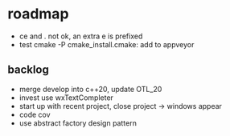 # roadmap
- ce and . not ok, an extra e is prefixed
- test cmake -P cmake_install.cmake: add to appveyor

## backlog
- merge develop into c++20, update OTL_20
- invest use wxTextCompleter
- start up with recent project, close project
  -> windows appear
- code cov
- use abstract factory design pattern
